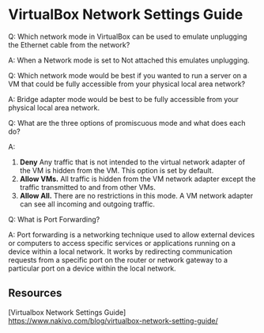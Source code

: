 # VirtualBox Network Settings Guide

Q: Which network mode in VirtualBox can be used to emulate unplugging the Ethernet cable from the network?

A: When a Network mode is set to Not attached this emulates unplugging. 


Q: Which network mode would be best if you wanted to run a server on a VM that could be fully accessible from your physical local area network?

A: Bridge adapter mode would be best to be fully accessible from your physical local area network. 


Q: What are the three options of promiscuous mode and what does each do?

A: 
1. **Deny** Any traffic that is not intended to the virtual network adapter of the VM is hidden from the VM. This option is set by default.
2. **Allow VMs.** All traffic is hidden from the VM network adapter except the traffic transmitted to and from other VMs.
3. **Allow All.** There are no restrictions in this mode. A VM network adapter can see all incoming and outgoing traffic.

Q: What is Port Forwarding?

A: Port forwarding is a networking technique used to allow external devices or computers to access specific services or applications running on a device within a local network. It works by redirecting communication requests from a specific port on the router or network gateway to a particular port on a device within the local network.


## Resources 
[Virtualbox Network Settings Guide] https://www.nakivo.com/blog/virtualbox-network-setting-guide/ 
